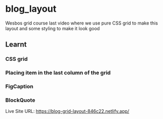 # blog_layout

Wesbos grid course last video where we use pure CSS grid to make this layout and some styling to make it look good 

## Learnt
### CSS grid
### Placing item in the last column of the grid
### FigCaption
### BlockQuote

Live Site URL: https://blog-grid-layout-846c22.netlify.app/
